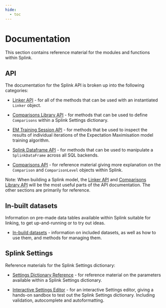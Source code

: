 ```yaml
---
hide:
  - toc
---
```


# Documentation

This section contains reference material for the modules and functions within Splink. 

## API
The documentation for the Splink API is broken up into the following categories:

- [Linker API](./linker.md) - for all of the methods that can be used with an instantiated `Linker` object.

- [Comparisons Library API](./comparison_level_library.md) - for methods that can be used to define `Comparisons` within a Splink Settings dictionary.

- [EM Training Session API](./em_training_session.md) - for methods that be used to inspect the results of individual iterations of the Expectation Maximisation model training algorithm.

- [Splink Dataframe API](./SplinkDataFrame.md) - for methods that can be used to manipulate a `SplinkDataFrame` across all SQL backends.

- [Comparisons API](./comparison.md) - for reference material giving more explanation on the `Comparison` and `ComparisonLevel` objects within Splink.

Note: When building a Splink model, the [Linker API](./linker.md) and [Comparisons Library API](./comparison_level_library.md) will be the most useful parts of the API documentation. The other sections are primarily for reference.

## In-built datasets
Information on pre-made data tables available within Splink suitable for linking, to get up-and-running or to try out ideas.

- [In-build datasets](./datasets.md) - information on included datasets, as well as how to use them, and methods for managing them.

## Splink Settings
Reference materials for the Splink Settings dictionary:

- [Settings Dictionary Reference](./settings_dict_guide.md) - for reference material on the parameters available within a Splink Settings dictionary.

- [Interactive Settings Editor](./settingseditor/editor.md) - for an interactive Settings editor, giving a hands-on sandbox to test out the Splink Settings dictionary. Including validation, autocomplete and autoformatting.